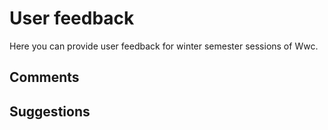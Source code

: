 # User feedback

Here you can provide user feedback for winter semester sessions of Wwc.

## Comments


## Suggestions



